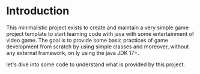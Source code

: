 
# Introduction

This minimalistic project exists to create and maintain a very simple game project template to start learning code with
java with some entertainment of video game.
The goal is to provide some basic practices of game development from scratch by using simple classes and moreover,
without any external framework, on ly using the
java JDK 17+.

let's dive into some code to understand what is provided by this project.
